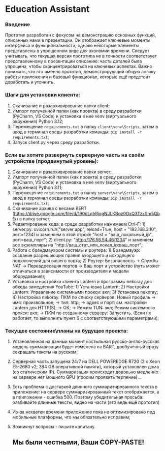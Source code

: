 # Education Assistant
### Введение
Прототип разработан с фокусом на демонстрацию основных функций, описанных нами в презентации. Он отображает ключевые моменты интерфейса и функциональности, однако некоторые элементы представлены в упрощенном виде для экономии времени. Следует учитывать, что текущая версия прототипа не в точности соответствует представленному в презентации описанию: часть деталей была упрощена, чтобы сконцентрироваться на ключевых аспектах. Важно понимать, что это именно прототип, демонстрирующий общую логику работы приложения и базовый функционал, которые ещё предстоит доработать и уточнить.

### Шаги для установки клиента:
1. Скачивание и разархивирование папки client;
2. Импорт полученной папки (как проекта) в среду разработки (PyCharm, VS Code) и установка в неё venv (виртуального окружения) Python 3.12;
3. Перемещение `requirements.txt` в папку `client\venv\Scripts`, затем в ввод в терминал среды разработки команды: `pip install -r requirements.txt`;
4. Запуск client.py через среду разработки.

### Если вы хотите развернуть серверную часть на своём устройстве (продвинутый уровень):
1. Скачивание и разархивирование папки server;
2. Импорт полученной папки (как проекта) в среду разработки (PyCharm, VS Code) и установка в неё venv (виртуального окружения) Python 3.11;
3. Перемещение `requirements.txt` в папку `server\venv\Scripts`, затем в ввод в терминал среды разработки команды: `pip install -r requirements.txt`;
4. Скачивание архива с весами BERT (https://drive.google.com/file/d/190dLqhRjqgNJLKBqz0OxQ3TzxSm5Qbfx) в папку server;
5. Редактирование кода: в среде разработки нажимаем Ctrl-F: 1) server.py: uvicorn.run("server:app", reload=True, host = "192.168.3.10", port=1234) и заменяем в этой строке "host = "ваш_локальный_ip", port=ваш_порт";
                                                            2) client.py: "http://176.56.54.46:1234" и заменяем все экземпляры на "http://ваш_стат_или_локал_ip:ваш_порт";
6. Работа с брандмауэром системы и роутера: 1) Брандмауэр: создание разрешающих правил входящего и исходящего подключений для вашего порта;
                                            2) Роутер: Безопасность -> Службы NAT -> Переадресация портов -> Ваш порт и устройство (путь может отличаться в зависимости от производителя и модели оборудования);
7. Установка и настройка клиента Lantern и программы nekoray для обхода замедления YouTube: 1) Установка Lantern;
                                                                                            2) Настройки Lantern: Управление системными прокси: вкл;
                                                                                            3) Установка nekoray;
                                                                                            4) Настройка nekoray: ПКМ по списку серверов: Новый профиль -> имя: произвольное; -> тип: http; -> адрес и порт: см. настройки Lantern для HTTP(S); -> ОК;
                                                                                            -> Режим TUN: вкл; Режим системного прокси: вкл; -> ПКМ по созданному серверу: Запустить. (Если не работает, то выполнить пункт 6 с соответствующими параметрами);

### Текущее состояние\планы на будущее проекта: 
1. Установленная на данный момент костыльная русско-англо-русская модель суммаризации будет изменена на BART, дообученный сразу сокращать тексты на русском;
2. Серверная часть запущена 24/7 на DELL POWEREDGE R720 (2 x Xeon E5-2680 v2; 384 GB оперативной памяти), который установлен дома (со статическим IP). Cуммаризация происходит довольно медленно: на сервере нет мощного GPU (просим проявить терпение)...
3. Есть проблема с доставкой длинного суммаризированного текста в приложение: на сервере суммаризированный текст отображается, а в приложении - ошибка 500. Поэтому убедительная просьба: разбивайте длинные тексты, видео на части (это ведь ещё прототип)
4. Из-за нехватки времени приложение пока не оптимизировано под мобильные платформы, что мы обязательно исправим;
5. Возникнут вопросы - пишите капитану.

     ## Мы были честными, Ваши COPY-PASTE!
